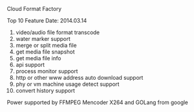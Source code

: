 Cloud Format Factory 

Top 10 Feature Date: 2014.03.14
1. video/audio file format transcode
2. water marker support
3. merge or split media file
4. get media file snapshot
5. get media file info
6. api support
7. process monitor support
8. http or other www address auto download support
9. phy or vm machine usage detect support
10. convert history support

Power supported by FFMPEG Mencoder  X264 and GOLang from google

